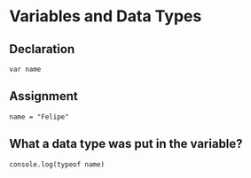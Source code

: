 # Variables and Data Types 

## Declaration 
    var name 

## Assignment
    name = "Felipe" 

## What a data type was put in the variable? 
    console.log(typeof name)